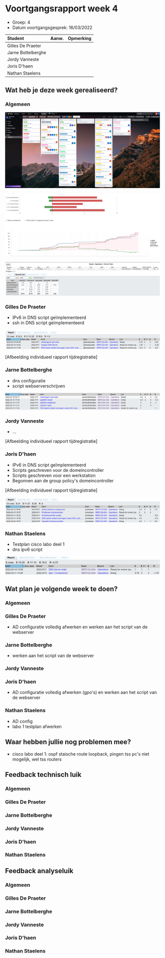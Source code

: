 # Voortgangsrapport week 4

* Groep: 4 
* Datum voortgangsgesprek: 16/03/2022

| Student            | Aanw. | Opmerking |
| :----------------- | :---- | :-------- |
| Gilles De Praeter  |       |           |
| Jarne Bottelberghe |       |           |
| Jordy Vanneste     |       |           |
| Joris D'haen       |       |           |
| Nathan Staelens    |       |           |

## Wat heb je deze week gerealiseerd?

### Algemeen

![Kanban](./Images/Algemeen/W04_KanBan.png)

![Operations](./Images/Algemeen/W04_Operations.png)

![Report](./Images/Algemeen/W04_Report.png)

### Gilles De Praeter

* IPv6 in DNS script geïmplementeerd
* ssh in DNS script geïmplementeerd

![Report Gilles](./Images/GillesDePraeter/W04_tijdGilles.png)

[Afbeelding individueel rapport tijdregistratie]

### Jarne Bottelberghe 

* dns configuratie 
* script webserverschrijven

![Report Jarne](./Images/JarneBottelberghe/W4TabelSpend.png)

### Jordy Vanneste

* ...

[Afbeelding individueel rapport tijdregistratie]

### Joris D'haen

* IPv6 in DNS script geïmplementeerd
* Scripts geschreven voor de domeincontroller
* Scripts geschreven voor een werkstation
* Begonnen aan de group policy's domeincontroller

[Afbeelding individueel rapport tijdregistratie]

![Report Joris](./Images/JorisDhaen/04/04.png)


### Nathan Staelens

* Testplan cisco labo deel 1
* dns ipv6 script

![Report Nathan](./Images/NathanStaelens/week04.png)

## Wat plan je volgende week te doen?

### Algemeen

### Gilles De Praeter

* AD configuratie volledig afwerken en werken aan het script van de webserver

### Jarne Bottelberghe

* werken aan het script van de webserver

### Jordy Vanneste

### Joris D'haen

* AD configuratie volledig afwerken (gpo's) en werken aan het script van de webserver

### Nathan Staelens

* AD config
* labo 1 testplan afwerken

## Waar hebben jullie nog problemen mee?

* cisco labo deel 1: ospf staische route loopback, pingen tss pc's niet mogelijk, wel tss routers

## Feedback technisch luik

### Algemeen

### Gilles De Praeter

### Jarne Bottelberghe

### Jordy Vanneste

### Joris D'haen

### Nathan Staelens

## Feedback analyseluik

### Algemeen

### Gilles De Praeter

### Jarne Bottelberghe

### Jordy Vanneste

### Joris D'haen

### Nathan Staelens
